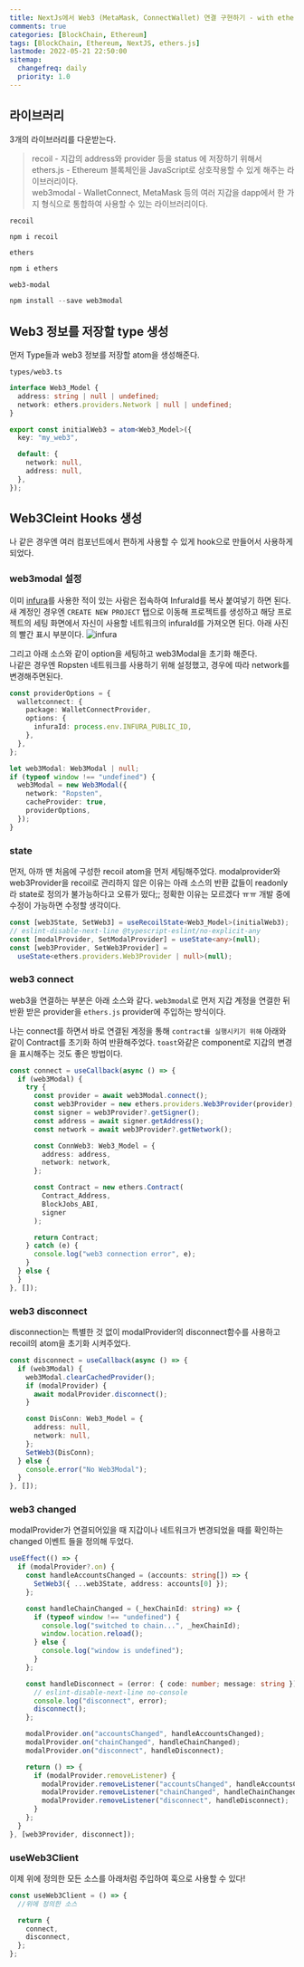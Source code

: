 ```yaml
---
title: NextJs에서 Web3 (MetaMask, ConnectWallet) 연결 구현하기 - with ethers.js / web3Modal
comments: true
categories: [BlockChain, Ethereum]
tags: [BlockChain, Ethereum, NextJS, ethers.js]
lastmode: 2022-05-21 22:50:00
sitemap:
  changefreq: daily
  priority: 1.0
---
```


## 라이브러리

3개의 라이브러리를 다운받는다.

> recoil - 지갑의 address와 provider 등을 status 에 저장하기 위해서  
> ethers.js - Ethereum 블록체인을 JavaScript로 상호작용할 수 있게 해주는 라이브러리이다.  
> web3modal - WalletConnect, MetaMask 등의 여러 지갑을 dapp에서 한 가지 형식으로 통합하여 사용할 수 있는 라이브러리이다.

`recoil`

```powershell
npm i recoil
```

`ethers`

```powershell
npm i ethers
```

`web3-modal`

```powershell
npm install --save web3modal
```

## Web3 정보를 저장할 type 생성

먼저 Type들과 web3 정보를 저장할 atom을 생성해준다.

`types/web3.ts`

```ts
interface Web3_Model {
  address: string | null | undefined;
  network: ethers.providers.Network | null | undefined;
}

export const initialWeb3 = atom<Web3_Model>({
  key: "my_web3",

  default: {
    network: null,
    address: null,
  },
});
```

## Web3Cleint Hooks 생성

나 같은 경우엔 여러 컴포넌트에서 편하게 사용할 수 있게 hook으로 만들어서 사용하게 되었다.

### web3modal 설정

이미 [infura](https://infura.io/)를 사용한 적이 있는 사람은 접속하여 InfuraId를 복사 붙여넣기 하면 된다.
새 계정인 경우엔 `CREATE NEW PROJECT` 탭으로 이동해 프로젝트를 생성하고 해당 프로젝트의 세팅 화면에서 자신이 사용할 네트워크의 infuraId를 가져오면 된다.
아래 사진의 빨간 표시 부분이다.
![infura](/assets/img/post/infura1.png)

그리고 아래 소스와 같이 option을 세팅하고 web3Modal을 초기화 해준다.  
나같은 경우엔 Ropsten 네트워크를 사용하기 위해 설정했고, 경우에 따라 network를 변경해주면된다.

```ts
const providerOptions = {
  walletconnect: {
    package: WalletConnectProvider,
    options: {
      infuraId: process.env.INFURA_PUBLIC_ID,
    },
  },
};

let web3Modal: Web3Modal | null;
if (typeof window !== "undefined") {
  web3Modal = new Web3Modal({
    network: "Ropsten",
    cacheProvider: true,
    providerOptions,
  });
}
```

### state

먼저, 아까 맨 처음에 구성한 recoil atom을 먼저 세팅해주었다.
modalprovider와 web3Provider을 recoil로 관리하지 않은 이유는 아래 소스의 반환 값들이 readonly라 state로 정의가 불가능하다고 오류가 떴다;; 정확한 이유는 모르겠다 ㅠㅠ 개발 중에 수정이 가능하면 수정할 생각이다.

```ts
const [web3State, SetWeb3] = useRecoilState<Web3_Model>(initialWeb3);
// eslint-disable-next-line @typescript-eslint/no-explicit-any
const [modalProvider, SetModalProvider] = useState<any>(null);
const [web3Provider, SetWeb3Provider] =
  useState<ethers.providers.Web3Provider | null>(null);
```

### web3 connect

web3을 연결하는 부분은 아래 소스와 같다.
`web3modal`로 먼저 지갑 계정을 연결한 뒤 반환 받은 provider을 `ethers.js` provider에 주입하는 방식이다.

나는 connect를 하면서 바로 연결된 계정을 통해 `contract를 실행시키기 위해` 아래와 같이 Contract를 초기화 하여 반환해주었다.
`toast`와같은 component로 지갑의 변경을 표시해주는 것도 좋은 방법이다.

```ts
const connect = useCallback(async () => {
  if (web3Modal) {
    try {
      const provider = await web3Modal.connect();
      const web3Provider = new ethers.providers.Web3Provider(provider);
      const signer = web3Provider?.getSigner();
      const address = await signer.getAddress();
      const network = await web3Provider?.getNetwork();

      const ConnWeb3: Web3_Model = {
        address: address,
        network: network,
      };

      const Contract = new ethers.Contract(
        Contract_Address,
        BlockJobs_ABI,
        signer
      );

      return Contract;
    } catch (e) {
      console.log("web3 connection error", e);
    }
  } else {
  }
}, []);
```

### web3 disconnect

disconnection는 특별한 것 없이 modalProvider의 disconnect함수를 사용하고 recoil의 atom을 초기화 시켜주었다.

```ts
const disconnect = useCallback(async () => {
  if (web3Modal) {
    web3Modal.clearCachedProvider();
    if (modalProvider) {
      await modalProvider.disconnect();
    }

    const DisConn: Web3_Model = {
      address: null,
      network: null,
    };
    SetWeb3(DisConn);
  } else {
    console.error("No Web3Modal");
  }
}, []);
```

### web3 changed

modalProvider가 연결되어있을 때 지갑이나 네트워크가 변경되었을 때를 확인하는 changed 이벤트 들을 정의해 두었다.

```ts
useEffect(() => {
  if (modalProvider?.on) {
    const handleAccountsChanged = (accounts: string[]) => {
      SetWeb3({ ...web3State, address: accounts[0] });
    };

    const handleChainChanged = (_hexChainId: string) => {
      if (typeof window !== "undefined") {
        console.log("switched to chain...", _hexChainId);
        window.location.reload();
      } else {
        console.log("window is undefined");
      }
    };

    const handleDisconnect = (error: { code: number; message: string }) => {
      // eslint-disable-next-line no-console
      console.log("disconnect", error);
      disconnect();
    };

    modalProvider.on("accountsChanged", handleAccountsChanged);
    modalProvider.on("chainChanged", handleChainChanged);
    modalProvider.on("disconnect", handleDisconnect);

    return () => {
      if (modalProvider.removeListener) {
        modalProvider.removeListener("accountsChanged", handleAccountsChanged);
        modalProvider.removeListener("chainChanged", handleChainChanged);
        modalProvider.removeListener("disconnect", handleDisconnect);
      }
    };
  }
}, [web3Provider, disconnect]);
```

### useWeb3Client

이제 위에 정의한 모든 소스를 아래처럼 주입하여 훅으로 사용할 수 있다!

```ts
const useWeb3Client = () => {
  //위에 정의한 소스

  return {
    connect,
    disconnect,
  };
};
```
